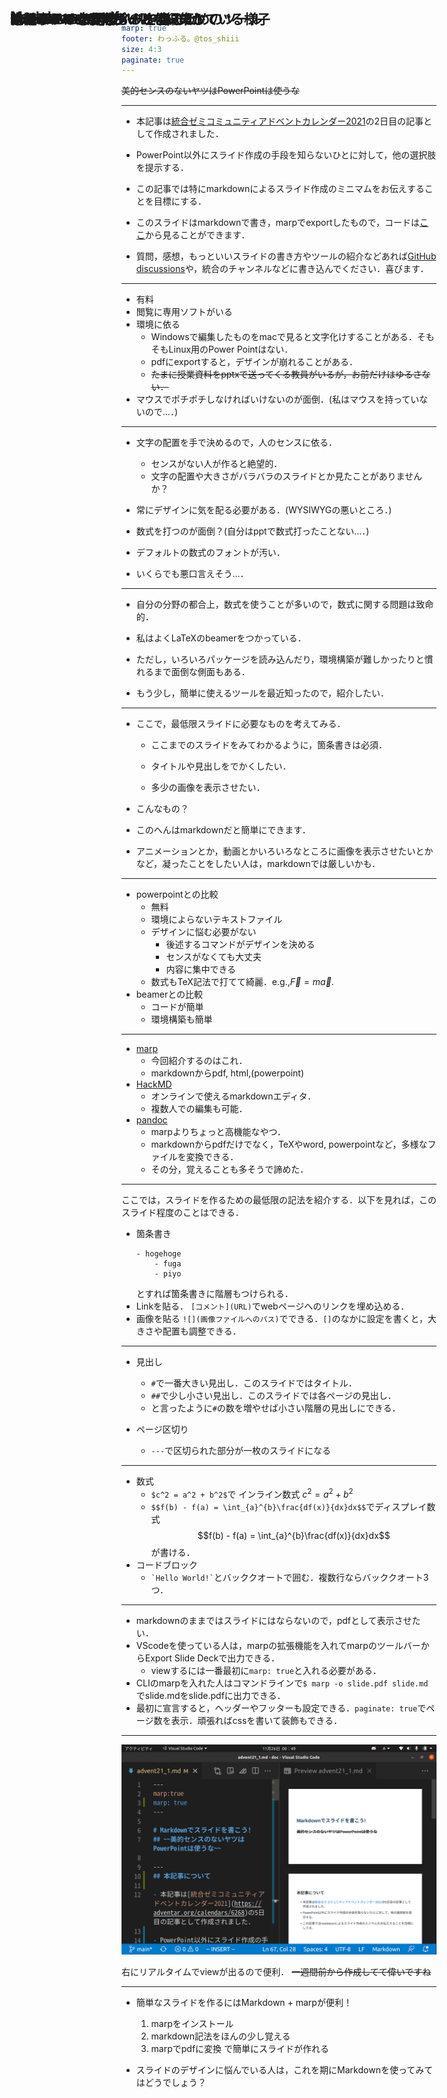 ```yaml
---
marp: true
footer: わっふる。@tos_shiii
size: 4:3
paginate: true
---
```

<style>

	h2 {
		position: absolute;
		left: 50px; top: 30px;
}
</style>



## Markdownでスライドを書こう!
~~美的センスのないヤツはPowerPointは使うな~~



---
## 本記事について
- 本記事は[統合ゼミコミュニティアドベントカレンダー2021](https://adventar.org/calendars/6268)の2日目の記事として作成されました．

- PowerPoint以外にスライド作成の手段を知らないひとに対して，他の選択肢を提示する．

- この記事では特にmarkdownによるスライド作成のミニマムをお伝えすることを目標にする．

- このスライドはmarkdownで書き，marpでexportしたもので，コードは[ここ](https://github.com/toshitnk/hp/blob/main/misc/doc/advent21_1.md?plain=1)から見ることができます．

- 質問，感想，もっといいスライドの書き方やツールの紹介などあれば[GitHub discussions](https://github.com/toshitnk/hp/discussions/5)や，統合のチャンネルなどに書き込んでください．喜びます．

---

## Power Pointの何がいけないのか
- 有料
- 閲覧に専用ソフトがいる
- 環境に依る
    - Windowsで編集したものをmacで見ると文字化けすることがある．そもそもLinux用のPower Pointはない．
    - pdfにexportすると，デザインが崩れることがある．
    - ~~たまに授業資料をpptxで送ってくる教員がいるが，お前だけはゆるさない．~~
- マウスでポチポチしなければいけないのが面倒．(私はマウスを持っていないので...．)
---

## Power Pointの何がいけないのか
- 文字の配置を手で決めるので，人のセンスに依る．
    - センスがない人が作ると絶望的．
    - 文字の配置や大きさがバラバラのスライドとか見たことがありませんか？
- 常にデザインに気を配る必要がある．(WYSIWYGの悪いところ．)
- 数式を打つのが面倒？(自分はpptで数式打ったことない...．)
- デフォルトの数式のフォントが汚い．

- いくらでも悪口言えそう...．
---
## 他のスライド作成ツール
- 自分の分野の都合上，数式を使うことが多いので，数式に関する問題は致命的．

- 私はよくLaTeXのbeamerをつかっている．

- ただし，いろいろパッケージを読み込んだり，環境構築が難しかったりと慣れるまで面倒な側面もある．

- もう少し，簡単に使えるツールを最近知ったので，紹介したい．


---

## スライドに必要なものとは？
- ここで，最低限スライドに必要なものを考えてみる．

    - ここまでのスライドをみてわかるように，箇条書きは必須．

    - タイトルや見出しをでかくしたい．

    - 多少の画像を表示させたい．

- こんなもの？

- このへんはmarkdownだと簡単にできます．

- アニメーションとか，動画とかいろいろなところに画像を表示させたいとかなど，凝ったことをしたい人は，markdownでは厳しいかも．
---
## 比較
- powerpointとの比較
	- 無料
	- 環境によらないテキストファイル
	- デザインに悩む必要がない
	    - 後述するコマンドがデザインを決める
	    - センスがなくても大丈夫
	    - 内容に集中できる
	- 数式もTeX記法で打てて綺麗．e.g.,$\vec{F} = m\vec{a}$.
- beamerとの比較
	- コードが簡単
	- 環境構築も簡単
---
## Markdownでスライドを作るためのツール
- [marp](https://marp.app/)
    - 今回紹介するのはこれ．
    - markdownからpdf, html,(powerpoint)
- [HackMD](https://hackmd.io/#)
    - オンラインで使えるmarkdownエディタ．
    - 複数人での編集も可能．
- [pandoc](https://pandoc.org/)
    - marpよりちょっと高機能なやつ．
    - markdownからpdfだけでなく，TeXやword, powerpointなど，多様なファイルを変換できる．
    - その分，覚えることも多そうで諦めた．
---
## Markdownの記法
ここでは，スライドを作るための最低限の記法を紹介する．以下を見れば，このスライド程度のことはできる．
- 箇条書き
    ```
    - hogehoge
        - fuga
        - piyo
    ```
    とすれば箇条書きに階層もつけられる．
- Linkを貼る．
    `[コメント](URL)`でwebページへのリンクを埋め込める．
- 画像を貼る
    `![](画像ファイルへのパス)`でできる．`[]`のなかに設定を書くと，大きさや配置も調整できる．
---
## Markdownの記法
- 見出し
    - `#`で一番大きい見出し．このスライドではタイトル．
    - `##`で少し小さい見出し．このスライドでは各ページの見出し．
    - と言ったように`#`の数を増やせば小さい階層の見出しにできる．

- ページ区切り
    - `---`で区切られた部分が一枚のスライドになる

---
## Markdownの記法
- 数式
    - `$c^2 = a^2 + b^2$`で
    インライン数式 $c^2 = a^2 + b^2$
    - `$$f(b) - f(a) = \int_{a}^{b}\frac{df(x)}{dx}dx$$`でディスプレイ数式
    $$f(b) - f(a) = \int_{a}^{b}\frac{df(x)}{dx}dx$$
    が書ける．
- コードブロック
    - ``` `Hello World!` ```とバッククオートで囲む．複数行ならバッククオート3つ．
---
## Markdown to pdf
- markdownのままではスライドにはならないので，pdfとして表示させたい．
- VScodeを使っている人は，marpの拡張機能を入れてmarpのツールバーからExport Slide Deckで出力できる．
    - viewするには一番最初に`marp: true`と入れる必要がある．
- CLIのmarpを入れた人はコマンドラインで`$ marp -o slide.pdf slide.md`でslide.mdをslide.pdfに出力できる．
- 最初に宣言すると，ヘッダーやフッターも設定できる．`paginate: true`でページ数を表示．頑張ればcssを書いて装飾もできる．

---

## VScodeでこのスライドを編集している様子

![height:300](./img/marp.png)

右にリアルタイムでviewが出るので便利．
~~一週間前から作成してて偉いですね~~

---
## まとめ
- 簡単なスライドを作るにはMarkdown + marpが便利！

	1. marpをインストール
	1. markdown記法をほんの少し覚える
	1. marpでpdfに変換
	で簡単にスライドが作れる

- スライドのデザインに悩んでいる人は，これを期にMarkdownを使ってみてはどうでしょう？
